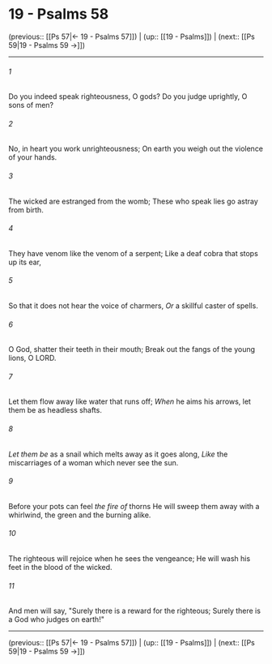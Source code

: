 # 19 - Psalms 58

(previous:: [[Ps 57|← 19 - Psalms 57]]) | (up:: [[19 - Psalms]]) | (next:: [[Ps 59|19 - Psalms 59 →]])

***


###### 1 
Do you indeed speak righteousness, O gods? Do you judge uprightly, O sons of men? 

###### 2 
No, in heart you work unrighteousness; On earth you weigh out the violence of your hands. 

###### 3 
The wicked are estranged from the womb; These who speak lies go astray from birth. 

###### 4 
They have venom like the venom of a serpent; Like a deaf cobra that stops up its ear, 

###### 5 
So that it does not hear the voice of charmers, _Or_ a skillful caster of spells. 

###### 6 
O God, shatter their teeth in their mouth; Break out the fangs of the young lions, O LORD. 

###### 7 
Let them flow away like water that runs off; _When_ he aims his arrows, let them be as headless shafts. 

###### 8 
_Let them be_ as a snail which melts away as it goes along, _Like_ the miscarriages of a woman which never see the sun. 

###### 9 
Before your pots can feel _the fire of_ thorns He will sweep them away with a whirlwind, the green and the burning alike. 

###### 10 
The righteous will rejoice when he sees the vengeance; He will wash his feet in the blood of the wicked. 

###### 11 
And men will say, "Surely there is a reward for the righteous; Surely there is a God who judges on earth!"

***

(previous:: [[Ps 57|← 19 - Psalms 57]]) | (up:: [[19 - Psalms]]) | (next:: [[Ps 59|19 - Psalms 59 →]])
